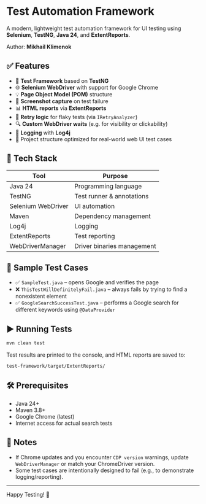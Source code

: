 # Test Automation Framework

A modern, lightweight test automation framework for UI testing using **Selenium**, **TestNG**, **Java 24**, and **ExtentReports**.

Author: **Mikhail Klimenok**

## ✅ Features

- 🧪 **Test Framework** based on **TestNG**
- 🌐 **Selenium WebDriver** with support for Google Chrome
- 💡 **Page Object Model (POM)** structure
- 📸 **Screenshot capture** on test failure
- 📊 **HTML reports** via **ExtentReports**
- 🔁 **Retry logic** for flaky tests (via `IRetryAnalyzer`)
- 🔍 **Custom WebDriver waits** (e.g. for visibility or clickability)
- 🧾 **Logging** with **Log4j**
- 📁 Project structure optimized for real-world web UI test cases

## 🧠 Tech Stack

| Tool              | Purpose                             |
|-------------------|-------------------------------------|
| Java 24           | Programming language                |
| TestNG            | Test runner & annotations           |
| Selenium WebDriver| UI automation                       |
| Maven             | Dependency management               |
| Log4j             | Logging                             |
| ExtentReports     | Test reporting                      |
| WebDriverManager  | Driver binaries management          |

## 🧪 Sample Test Cases

- ✅ `SampleTest.java` – opens Google and verifies the page
- ❌ `ThisTestWillDefinitelyFail.java` – always fails by trying to find a nonexistent element
- ✅ `GoogleSearchSuccessTest.java` – performs a Google search for different keywords using `@DataProvider`

## ▶️ Running Tests

```bash
mvn clean test
```

Test results are printed to the console, and HTML reports are saved to:

```
test-framework/target/ExtentReports/
```

## 🛠 Prerequisites

- Java 24+
- Maven 3.8+
- Google Chrome (latest)
- Internet access for actual search tests

## 📌 Notes

- If Chrome updates and you encounter `CDP version` warnings, update `WebDriverManager` or match your ChromeDriver version.
- Some test cases are intentionally designed to fail (e.g., to demonstrate logging/reporting).

---

Happy Testing! 🧪
